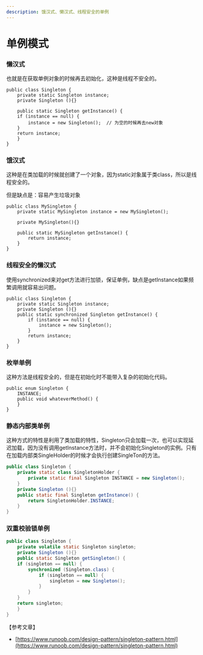 ```yaml
---
description: 饿汉式、懒汉式、线程安全的单例
---
```


# 单例模式

### 懒汉式

也就是在获取单例对象的时候再去初始化，这种是线程不安全的。

```text
public class Singleton {  
    private static Singleton instance;  
    private Singleton (){}  
  
    public static Singleton getInstance() {  
    if (instance == null) {  
        instance = new Singleton();  // 为空的时候再去new对象
    }  
    return instance;  
    }  
}
```

### 饿汉式

这种是在类加载的时候就创建了一个对象，因为static对象属于类class，所以是线程安全的。

但是缺点是：容易产生垃圾对象

```text
public class MySingleton {  
    private static MySingleton instance = new MySingleton();
    
    private MySingleton(){}
    
    public static MySingleton getInstance() {
        return instance;
    }
}
```

### 线程安全的懒汉式

使用synchronized来对get方法进行加锁，保证单例，缺点是getInstance如果频繁调用就容易出问题。

```text
public class Singleton {  
    private static Singleton instance;  
    private Singleton (){}  
    public static synchronized Singleton getInstance() {  
        if (instance == null) {  
            instance = new Singleton();  
        }  
        return instance;  
    }  
}
```

### 枚举单例

这种方法是线程安全的，但是在初始化时不能带入复杂的初始化代码。

```text
public enum Singleton {  
    INSTANCE;  
    public void whateverMethod() {  
    }  
}

```

### 静态内部类单例

这种方式的特性是利用了类加载的特性，Singleton只会加载一次，也可以实现延迟加载，因为没有调用getInstance方法时，并不会初始化Singleton的实例。只有在加载内部类SingleHolder的时候才会执行创建SingleTon的方法。

```java
public class Singleton {  
    private static class SingletonHolder {  
        private static final Singleton INSTANCE = new Singleton();  
    }  
    private Singleton (){}  
    public static final Singleton getInstance() {  
        return SingletonHolder.INSTANCE;  
    }  
}
```

### 双重校验锁单例

```java
public class Singleton {  
    private volatile static Singleton singleton;  
    private Singleton (){}  
    public static Singleton getSingleton() {  
    if (singleton == null) {  
        synchronized (Singleton.class) {  
            if (singleton == null) {  
                singleton = new Singleton();  
            }  
        }  
    }  
    return singleton;  
    }  
}
```

【参考文章】

* [https://www.runoob.com/design-pattern/singleton-pattern.html](https://www.runoob.com/design-pattern/singleton-pattern.html)

